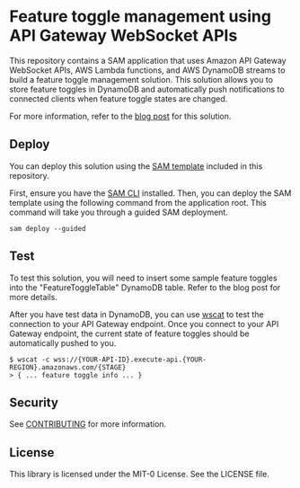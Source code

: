 # Feature toggle management using API Gateway WebSocket APIs

This repository contains a SAM application that uses Amazon API Gateway WebSocket APIs, AWS Lambda functions, and AWS DynamoDB streams to build a feature toggle management solution.  This solution allows you to store feature toggles in DynamoDB and automatically push notifications to connected clients when feature toggle states are changed.

For more information, refer to the [blog post](TBD) for this solution.

## Deploy

You can deploy this solution using the [SAM template](template.yaml) included in this repository.  

First, ensure you have the [SAM CLI](https://docs.aws.amazon.com/serverless-application-model/latest/developerguide/serverless-sam-cli-install.html) installed. Then, you can deploy the SAM template using the following command from the application root.  This command will take you through a guided SAM deployment.

```
sam deploy --guided
```

## Test

To test this solution, you will need to insert some sample feature toggles into the "FeatureToggleTable" DynamoDB table.  Refer to the blog post for more details.

After you have test data in DynamoDB, you can use [wscat](https://github.com/websockets/wscat) to test the connection to your API Gateway endpoint.  Once you connect to your API Gateway endpoint, the current state of feature toggles should be automatically pushed to you.

```
$ wscat -c wss://{YOUR-API-ID}.execute-api.{YOUR-REGION}.amazonaws.com/{STAGE}
> { ... feature toggle info ... } 
```

## Security

See [CONTRIBUTING](CONTRIBUTING.md#security-issue-notifications) for more information.

## License

This library is licensed under the MIT-0 License. See the LICENSE file.

